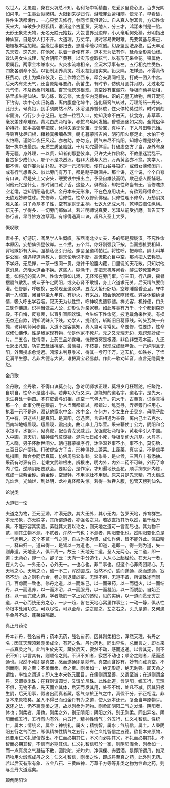 <!-- { "loadSidebar": true } -->
叹世人，太愚痴，身在火坑总不知。名利场中耗精血，恩爱乡里费心思。百岁光阴如闪电，一生事业似赌棋。大限到来尽归假，游魂罪业紧相随。悟元子，早看破，件件生活都懒作。一心只爱去修行，参同悟真俱读过。自从真人附耳言，方知性命天来大。审破多少野狐精，谁识这个古董货。天地人，分三才，鸿漾未判是一胎。无形无象先天物，无名无姓元始栽。大包世界没边岸，小入毫毛何处猜。分明指出神仙窟，自是学人打不开。大道理，万丈竿，说时容易做时难。先要筑基与炼己，培植根本猛加鞭。尘缘世事都扫去，恩爱牵缠尽除剜。幻身坚固法身稳，后天丰足先天安。这先天，在他家，执着一身便有差。道本无为法有作，延命全形乘仙槎。效法男女生成理，配合阴阳产黄芽。以实形虚取弦气，以有形无采金花。铅属他，汞属我，两家金木兼水火。火炎水流难相亲，金沉木浮事有左。五行相克性受伤，四象各别命不妥。以铅制汞养真灵，将汞投铅结实果。铅汞隔，怎样通，不得真传枉费功。戊土为媒和彼我，己土作娉会西东。牵合夫妻同相见，打成一团入中宫。后天内有先天气，还当原始与要终。药苗生，有时节，仿彿月圆并月缺。太过老枯元气伤，不及嫩柔丹难结。杳冥恍惚灵根现，真空妙有宝藏穴。静极而动寻法相，杀里求生是仙诀。专心炼，致志修，太虚空内觅根由。识的元皇无始物，凿开混沌下钓钩。坎中心实归乾鼎，离内腹虚化坤牛。造化窟窍气转过，万理纷纭一丹头。此丹头，号真铅，到手须防然不然。沐浴温养暂休歇，住火停轮莫过煎。时时刻刻牢固济，行行步步守芝田。忽然一粒吞入口，始知我命不由天。伏食方，非草草，毫发差殊命难保。青龙白虎两相争，赤蛇乌龟同发恼。昏昏迷迷如呆痴，全凭侣伴护持好。匠手高强牢把舵，休得失落无价宝。无价宝，真种子，下入丹田朝元始。呼吸百脉尽归根，藉赖真汞细条理。朝屯暮蒙辨吉凶，阴符阳火察足止。水怕干兮火怕寒，谨防半夜狂风起。亦勿助，亦勿忘，阴气未尽不纯阳。知雄守雌是妙诀，抱一执中法最良。无质生质圣胎就，十月功完遍体香。打破虚空方了当，身外有身寿无疆。身外理，一以贯，知者刹那登彼岸。只许丈夫作阶梯，不教愚迷混乱干。自古多少成仙人，那个不是决烈汉。若非大德与大贤，万两黄金亦不换。笑学人，都不惺，强作妄为乱扑影。不是一己求阴阳，便在山谷寻铅矿。或借女鼎修闺丹，或有行气想寿永。似此旁门有万千，都是瞎子跳涸井。那个讲，这个说，个个自夸有口诀。尽是头上又安头，硬要铁中扭出血。予圣自雄装高明，欺己惑人图餔啜。问他元牝是什么，即时闭口藏了舌。这些人，俱糊涂，却把性命当有无。盲修瞎炼空老耄，岂知阴阳造化炉。金丹本来无形象，不在色身用功夫。有欲观窍得命宝，无欲观妙养性珠。先修命，后修性，性命双修仙佛径。只修性理不修命，万劫阴灵难入圣。只了命基不了性，空有家财无主柄。七返九还成大丹，乾坤四海任纵横。悟元子，学得多，一切旁门都做过。若非明师说真要，怎知从前受折磨。普告天下修行者，早寻妙方渡孽河。有缘得遇真口诀，超凡入圣上大罗。

慨叹歌

素朴子，好游玩，阅尽学人生慨叹。东西南北少丈夫，多的都是朦胧汉。不究性命本原因，妄想仙佛登彼岸。三个攒，五个绊，你好刚强我下按。当面挪扯耍相知，背地嫉妒有大半。强猜私议引丹经，穿凿圣道稀帕烂。将性呼，把命唤。隔山叫羊讲公案。偶遇释道两教人，谈天论地说不断。高傲欺心目中空，那肯把人去称赞。不学好，无忌惮，一茶一饭问一贯。鬼计千般腹内藏，口里说的天花散。只知哄他露消息，怎晓大道金不换。这些人，糊涂干，却把天机等闲看。醉生梦死空老是耄，如何近的真人畔。性命大事如儿戏，无怪常在旁门窜。守三田，行八段，摇骨摆髓气散乱。或认子午定阴阳，或交心肾不敢慢，身上穴道求元关，后天精气要倒灌。任督脈，呼吸换，云梯现圣这双弹。五龙大蛰行卧功，空炼睡魔昏至旦。守中抱一入顽空，闭目静坐九年算。有炉火，有采战，错会他家瞎修炼。避谷休粮绝世情，吸入呼出学吞咽。寂灭无为认性宗，呼神唤鬼遭罪谴。禅关客，机锋便，口头三昧作佛譔。识神当做主人公，幻形认为亲家眷。如此等类有万千，个个都到森罗殿。不自悔，反夸羡，以盲引盲图饮馔。今生结下性命冤，披毛戴角来世变。有损无益还自欺，明知明昧入下贱。劝学人，提利剑，斩断旧日葛藤线。砖头瓦块一齐抛，访拜明师问赤县。大道不是容易知，真人岂可寻常见。命要修，性要炼，性命双修仙佛传。性是我家现有物，命是他家不死弁。元之又元理无边，观窍观妙成一片。二五合，性情恋，上药三品如露电。恍惚杳冥是根源，非色非空现本面。九还七返出凡笼，功完去赴蟠桃宴。最简易，不枝蔓，现现成成延年饭。一己纯阴且无阳，外面搜求愈觉远。鸿濛未判悬黍米，得其一兮可毕万。这天机，如铁券，了悟足满平生愿。若非大德与大贤，谁把真宝轻易献。作此一歌劝知音，直言无隐莫生怨。

金丹歌

金丹歌，金丹歌，不得口诀莫奈何，急访明师求正理，莫将岁月枉蹉跎。枉蹉跎，自哄自，性命不是些小事。若非功大行又深，怎能知的道名字。道名字，是先天，未生身处一物圆。不在皮囊与幻相，虚空一气包大千。包大千，古董货，识得真得那一个。此事分明在眼前，学人当面都错过。都错过，乱觅寻，弄尽旁门枉用心。执着一己不是道，须认他家水中金。水中金，在何方，少女生在壬癸乡。母隐子胎无中有，只这些儿是真阳。是真阳，怎遇面，言语相通为亲眷。离内己土去克水，西南坤地蛾眉现。蛾眉现，震出庚，曲江岸上月华莹。采来藉仗丁公力，阴阳和合水银平。水银平，见真虎，配合青龙发威武。龙强虎壮两相争，黄老牵引入中圃。入中圃，真天机，蛰神藏气莫惊疑。混沌七日如小死，静极复动大丹基。大丹基，无人晓，男子怀胎世间少。朝屯暮蒙循序行，沐浴温养事不小。事不小，莫伤胎，三百日足产婴孩。打破虚空方了当，形神俱妙上蓬莱。上蓬莱，真实话，不是信手乱指画。暗合参同悟真篇，仿佛周易爻象卦。爻象卦，是火候，三百八十有添抽。采药有时烹有日，老嫩文武辨根由。辨根由，明内外，内外二药不可昧。外药了命内了性，逆顺阴阳要默会。要默会，是作家，才知遍地长金花。顺手掬来炉内炼，炼成一些紫金砂。紫金砂，空里幹，不用泥灶不用炭。原来只是先天精，符火煅成光灿烂。光灿烂，到处明，龙神鬼怪都失惊。若得一粒吞入腹，包管天榜列仙名。

论说类

大道归一论

夫道之为物，至元至渺，冲漠无朕，其大无外，其小无内，包罗天地，养育群生。本无形象，亦无姓字，其所谓道者，亦强名之耳。若欲直指其所以然，虽千经万典，不能形容其实迹。苐就其大要以论之，则天地之道可一言而尽也。其为物不贰，则其生物不测。不贰者，浑然一气也；不测者，阴阳变化也。然阴阳变化总是一气运用之。这个不贰一气之道，自古为圣为贤、成仙作佛，皆不能外此。儒曰精一，释曰归一，道曰得一，是皆以一为道也。一即道，道即一，得一则为道，失一则非道。天地圣人，俱不离一。故云：天地无二道，圣人无两心。无二道，即一道；无两心，即一心。邵子云：天向一中分造化，人从心上起经纶。在天为一者，在人为心。一外无心，心外无一。一也心也，非二事也。但这个心非肉团顽心，乃天地之心。天地之心，诚一不二，浑然圆成，寂然不动，感而遂通，感而遂通，寂然不动。放之则弥六合，卷之则退藏於密。无理不俱，无道不备，所谓殊途而同归，百虑而一致也。修丹之道，以一而炼己，以一而采药，以一而运火，以一而结丹，以一而温养，以一而沐浴，以一而服丹，以一而凝胎，以一而脱胎。自始至终，以一而完成大道。学者能於一字上究的透彻，见的实确，以一道而贯无穷之道，以一心而统无穷之心，一步一趋，皆在天地心窝里作事业；一动一静，俱从性命根本处用功夫。可以尽性，可以至命，逆之顺之，左之右之，头头是道，又何患乎金丹不成、蓬莱路隔哉。

真正丹药论

丹本非丹，强名曰丹；药本无药，强名曰药。因其刚柔相合，浑然天理，有丹之名；因其天理须赖刚柔成全，有药之名。丹也药也，同出异名，总而言之，即本来一点真灵之气。此气生於先天，藏於后天，寂然不动，感而遂通。以言其无，则不识不知；以言其有，则顺帝之则。不识不知者，寂然不动也；顺帝之则者，感而遂通也。寂然不动即是真空，感而遂通即是妙有。真空而含妙有，妙有而藏真空。不刚而刚，刚之至；不柔而柔，柔之至。刚柔如一，绝无形迹，绝无勉强。即天命之谓性，率性之谓道；即人生本来乾元面目。在儒则谓至善，又谓至诚；在道则谓金丹，又谓黍米珠；在释则谓圆觉，又谓牟尼珠。此性此道，含阴阳，统五行，无理不俱，无物不备，先天而立其体，后天而发其用，处圣不增，处凡不减。因其阳极生阴，后天用事，假者出而真者藏，客气杂於正气之中，真假不分，邪正相混，非复本来原物矣。圣人不得已而设金丹有为之道，使人返本还元，复全当年原物耳。返还之法，仍不离刚柔之道，故以刚柔为药物。刚柔即阴阳二气之发焕。阴阳者，体也；刚柔者，用也。刚柔之外，别无阴阳；阴阳之外，别无刚柔。同出异名。阴阳而统五行，五行有内有外。内五行，精神性情气；外五行，仁义礼智信。性统仁，属木；情统义，属金；神统礼，属火；精统智，属水；气统信，属土。人秉阴阳五行之气而生，即俱精神性情气之五行，有仁义礼智信之五德。欲复本来原物，还要用仁义礼智信做出。不仁而必期其仁，不义而必期其义，不礼而必期其礼，不智而必期其智，不信而必期其信。仁义礼智信归於一家，则阴阳混合，刚柔如一，而一点真灵之气凝结不散，圆陀陀、光灼灼、净倮倮、赤洒洒，是即所谓丹，如采药物用火煅炼成丹之义；仁义礼智信，刚柔之性，即成丹至真之药，此外别无药。若以后天有形有象、五金八石、三黄四神、万草千方等等非类之物为性命之药，则与金丹大道远矣。

颠倒阴阳论

